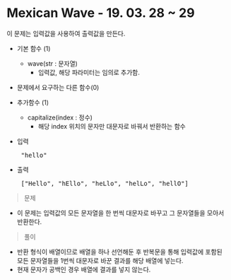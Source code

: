 # Mexican Wave - 19. 03. 28 ~ 29

이 문제는 입력값을 사용하여 출력값을 만든다.

- 기본 함수 (1)
  - wave(str : 문자열)
    - 입력값, 해당 파라미터는 임의로 추가함.
- 문제에서 요구하는 다른 함수(0)
- 추가함수 (1)
  - capitalize(index : 정수)
    - 해당 index 위치의 문자만 대문자로 바꿔서 반환하는 함수

- 입력 <br>
  <pre> "hello" </pre>
 
- 출력 <br>
  <pre> ["Hello", "hEllo", "heLlo", "helLo", "hellO"]</pre>

> 문제
  - 이 문제는 입력값의 모든 문자열을 한 번씩 대문자로 바꾸고 그 문자열들을 모아서 반환한다.

> 풀이
  - 반환 형식이 배열이므로 배열을 하나 선언해둔 후 반복문을 통해 입력값에 포함된 모든 문자열들을 1번씩 대문자로 바꾼 결과를 해당 배열에 넣는다.
  - 현재 문자가 공백인 경우 배열에 결과를 넣지 않는다.